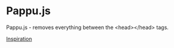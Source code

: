 Pappu.js
========

Pappu.js - removes everything between the &lt;head>&lt;/head> tags.


[Inspiration](https://github.com/fbrandel/ParisHilton.js)
